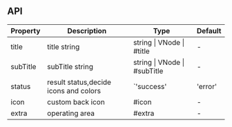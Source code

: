 ## API

| Property | Description | Type | Default |
| --- | --- | --- | --- |
| title | title string | string \| VNode \| #title | - |
| subTitle | subTitle string | string \| VNode \| #subTitle | - |
| status | result status,decide icons and colors | `'success' | 'error' | 'info' | 'warning'| '404' | '403' | '500'` | 'info' |
| icon | custom back icon | #icon | - |
| extra | operating area | #extra | - |
